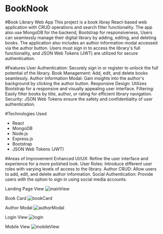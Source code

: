 # BookNook

#Book Library Web App
This project is a book libray React-based web application with CRUD operations and search filter functionality. The app also use MongoDB for the backend, Bootstrap for responsiveness,  Users can seamlessly manage their digital library by adding, editing, and deleting books. The application also includes an author information modal accessed via the author button. Users must sign in to access the library's full functionality, and JSON Web Tokens (JWT) are utilized for secure authentication.

#Features
User Authentication: Securely sign in or register to unlock the full potential of the library.
Book Management: Add, edit, and delete books seamlessly.
Author Information Modal: Gain insights into the author's background by clicking the author button.
Responsive Design: Utilizes Bootstrap for a responsive and visually appealing user interface.
Filtering: Easily filter books by title, author, or rating for efficient library navigation.
Security: JSON Web Tokens ensure the safety and confidentiality of user authentication.

#Technologies Used
- React
- MongoDB
- Node.js
- Express.js
- Bootstrap
- JSON Web Tokens (JWT)

#Areas of Improvement 
Enhanced UI/UX: Refine the user interface and experience for a more polished look.
User Roles: Introduce different user roles with varying levels of access to the library.
Author CRUD: Allow users to add, edit, and delete author information.
Social Authentication: Provide users with the option to sign in using social media accounts.

Landing Page View
![mainView](https://github.com/tillyjay/BookNook/assets/97525044/668fdc9f-1ea7-44d3-b276-e248f907a50d)

Book Card 
![bookCard](https://github.com/tillyjay/BookNook/assets/97525044/2526c568-9326-4caa-9b1c-a1f083bd131a)

Author Modal
![authorModal](https://github.com/tillyjay/BookNook/assets/97525044/8cba72b5-1f21-43f6-b443-44f47c140dd0)

Login View
![login](https://github.com/tillyjay/BookNook/assets/97525044/194a7d4d-42b1-46e2-b08f-8820f56d1770)

Mobile View 
![mobileView](https://github.com/tillyjay/BookNook/assets/97525044/56e8fc07-7be5-4034-8263-6589862f615a)




